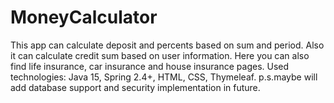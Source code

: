 # MoneyCalculator
This app can calculate deposit and percents based on sum and period.
Also it can calculate credit sum based on user information. 
Here you can also find life insurance, car insurance and house insurance pages.
Used technologies: Java 15, Spring 2.4+, HTML, CSS, Thymeleaf.
p.s.maybe will add database support and security implementation in future.

